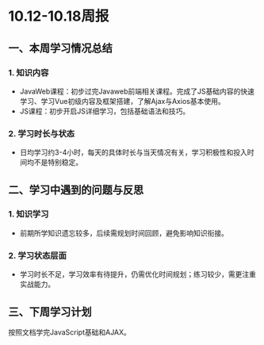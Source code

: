 # 10.12-10.18周报

## 一、本周学习情况总结

### 1. 知识内容
   - JavaWeb课程：初步过完Javaweb前端相关课程。完成了JS基础内容的快速学习、学习Vue初级内容及框架搭建，了解Ajax与Axios基本使用。
   - JS课程：初步开启JS详细学习，包括基础语法和技巧。

### 2. 学习时长与状态
   - 日均学习约3-4小时，每天的具体时长与当天情况有关，学习积极性和投入时间均不是特别稳定。

## 二、学习中遇到的问题与反思

### 1. 知识学习
- 前期所学知识遗忘较多，后续需规划时间回顾，避免影响知识衔接。

### 2. 学习状态层面
- 学习时长不足，学习效率有待提升，仍需优化时间规划；练习较少，需更注重实战能力。

## 三、下周学习计划

按照文档学完JavaScript基础和AJAX。
